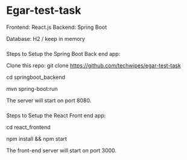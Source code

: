 # Egar-test-task

Frontend: React.js
Backend: Spring Boot

Database:  H2 / keep in memory

###
Steps to Setup the Spring Boot Back end app:

Clone this repo:
git clone https://github.com/techwipes/egar-test-task

cd springboot_backend

mvn spring-boot:run

The server will start on port 8080.

###
Steps to Setup the React Front end app:

cd react_frontend

npm install && npm start

The front-end server will start on port 3000.
